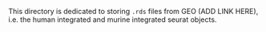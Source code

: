 This directory is dedicated to storing `.rds` files from GEO (ADD LINK HERE), i.e. the human integrated and murine integrated seurat objects.